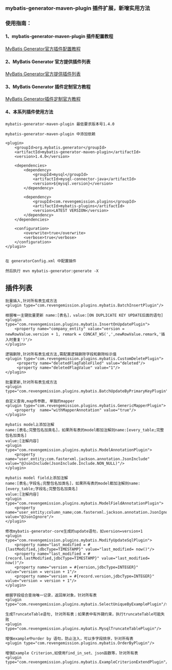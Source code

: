
### mybatis-generator-maven-plugin 插件扩展，新增实用方法
### 使用指南：
#### 1、mybatis-generator-maven-plugin 插件配置教程
[MyBatis Generator官方插件配置教程](http://www.mybatis.org/generator/configreference/plugin.html)
#### 2、MyBatis Generator 官方提供插件列表
[MyBatis Generator官方提供插件列表](http://www.mybatis.org/generator/reference/plugins.html)
#### 3、MyBatis Generator 插件定制官方教程
[MyBatis Generator插件定制官方教程](http://www.mybatis.org/generator/reference/pluggingIn.html)
#### 4、本系列插件使用方法
````
mybatis-generator-maven-plugin 最低要求版本号1.4.0

mybatis-generator-maven-plugin 中添加依赖

<plugin>
    <groupId>org.mybatis.generator</groupId>
    <artifactId>mybatis-generator-maven-plugin</artifactId>
    <version>1.4.0</version>
    
    <dependencies>
        <dependency>
            <groupId>mysql</groupId>
            <artifactId>mysql-connector-java</artifactId>
            <version>${mysql.version}</version>
        </dependency>
    
        <dependency>
            <groupId>com.revengemission.plugins</groupId>
            <artifactId>mybatis-plugins</artifactId>
            <version>LATEST VERSION</version>
        </dependency>
    </dependencies>
    
    <configuration>
        <overwrite>true</overwrite>
        <verbose>true</verbose>
    </configuration>
</plugin>


在 generatorConfig.xml 中配置插件

然后执行 mvn mybatis-generator:generate -X

````
## 插件列表
````
批量插入,针对所有表生成方法
<plugin type="com.revengemission.plugins.mybatis.BatchInsertPlugin"/>
````

````
根据唯一主键批量更新 name:[表名]，value:[ON DUPLICATE KEY UPDATE后面的语句] 
<plugin type="com.revengemission.plugins.mybatis.InsertOnUpdatePlugin">
    <property name="company_entity" value="version = newRowValue.version + 1, remark = CONCAT_WS(',',newRowValue.remark,'插入时重复')"/>
</plugin>
````

````
逻辑删除,针对所有表生成方法,需配置逻辑删除字段和删除标示值
<plugin type="com.revengemission.plugins.mybatis.CustomDeletePlugin">
     <property name="deletedFlagTableFiled" value="deleted"/>
     <property name="deletedFlagValue" value="1"/>
</plugin>
````

````
批量更新,针对所有表生成方法
<plugin type="com.revengemission.plugins.mybatis.BatchUpdateByPrimaryKeyPlugin"/>
````

````
自定义查询,map传参数, 单独的mapper
<plugin type="com.revengemission.plugins.mybatis.GenericMapperPlugin">
    <property  name="withMapperAnnotation" value="true"/>
</plugin>
````

````
mybatis model上添加注解
name:[表名;完整包名加类名]，如果所有表的model都加注解则name:[every_table;完整包名加类名]
value:[注解内容]
<plugin type="com.revengemission.plugins.mybatis.ModelAnnotationPlugin">
    <property name="user_entity;com.fasterxml.jackson.annotation.JsonInclude" value="@JsonInclude(JsonInclude.Include.NON_NULL)"/>
</plugin>
````

````
mybatis model field上添加注解
name:[表名;字段名;完整包名加类名]，如果所有表的model都加注解则name:[every_table;字段名;完整包名加类名]
value:[注解内容]
<plugin type="com.revengemission.plugins.mybatis.ModelFieldAnnotationPlugin">
    <property name="user_entity;column_name;com.fasterxml.jackson.annotation.JsonIgnore" value="@JsonIgnore"/>
</plugin>
````

````
修改mybatis-generator-core生成的update语句，如version=version+1
<plugin type="com.revengemission.plugins.mybatis.ModifyUpdateSqlPlugin">
    <property name="last_modified = #{lastModified,jdbcType=TIMESTAMP}" value="last_modified= now()"/>
	<property name="last_modified = #{record.lastModified,jdbcType=TIMESTAMP}" value="last_modified= now()"/>
	<property name="version = #{version,jdbcType=INTEGER}" value="version = version + 1"/>
	<property name="version = #{record.version,jdbcType=INTEGER}" value="version = version + 1"/>
</plugin>

````

````
根据字段组合查询唯一记录，返回单对象，针对所有表
<plugin type="com.revengemission.plugins.mybatis.SelectUniqueByExamplePlugin"/>
````

````
生成TruncateTable语句, 针对所有表；如果表中有外键约束，执行truncateTable可能失败
<plugin type="com.revengemission.plugins.mybatis.MysqlTruncateTablePlugin"/>
````

````
增强example中order by 语句，防止注入，可以多字段排序，针对所有表
<plugin type="com.revengemission.plugins.mybatis.OrderByPlugin"/>
````

````
增强Example Criterion,如使用find_in_set、json函数等，针对所有表
<plugin type="com.revengemission.plugins.mybatis.ExampleCriterionExtendPlugin"/>
````





